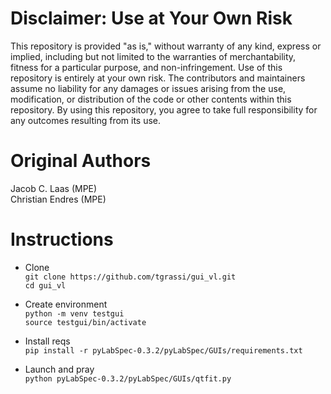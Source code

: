 # Disclaimer: Use at Your Own Risk

This repository is provided "as is," without warranty of any kind, express or implied, including but not limited to the warranties of merchantability, fitness for a particular purpose, and non-infringement. Use of this repository is entirely at your own risk. The contributors and maintainers assume no liability for any damages or issues arising from the use, modification, or distribution of the code or other contents within this repository. By using this repository, you agree to take full responsibility for any outcomes resulting from its use.

# Original Authors    
Jacob C. Laas (MPE)     
Christian Endres (MPE)    


# Instructions

- Clone    
`git clone https://github.com/tgrassi/gui_vl.git`     
`cd gui_vl`
  
- Create environment     
`python -m venv testgui`    
`source testgui/bin/activate`     

- Install reqs     
`pip install -r pyLabSpec-0.3.2/pyLabSpec/GUIs/requirements.txt`     

- Launch and pray    
`python pyLabSpec-0.3.2/pyLabSpec/GUIs/qtfit.py`     
  

